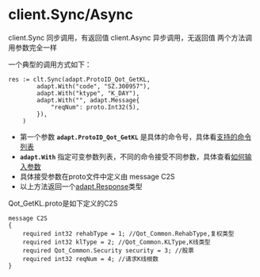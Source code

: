 # client.Sync/Async
client.Sync 同步调用，有返回值
client.Async 异步调用，无返回值
两个方法调用参数完全一样

一个典型的调用方式如下：
```
res := clt.Sync(adapt.ProtoID_Qot_GetKL,
		adapt.With("code", "SZ.300957"),
		adapt.With("ktype", "K_DAY"),
		adapt.With("", adapt.Message{
			"reqNum": proto.Int32(5),
		}),
	)
```

- 第一个参数 **`adapt.ProtoID_Qot_GetKL`** 是具体的命令号，具体看[支持的命令列表](../adapt/consts_ProtoID.go)
- **`adapt.With`** 指定可变参数列表，不同的命令接受不同参数，具体查看[如何输入参数](adapt.With.md)
- 具体接受参数在proto文件中定义由 message C2S
- 以上方法返回一个[adapt.Response](adapt.Response.md)类型

Qot_GetKL.proto是如下定义的C2S
```
message C2S
{
	required int32 rehabType = 1; //Qot_Common.RehabType,复权类型
	required int32 klType = 2; //Qot_Common.KLType,K线类型
	required Qot_Common.Security security = 3; //股票
	required int32 reqNum = 4; //请求K线根数
}
```
